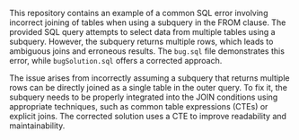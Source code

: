 This repository contains an example of a common SQL error involving incorrect joining of tables when using a subquery in the FROM clause. The provided SQL query attempts to select data from multiple tables using a subquery. However, the subquery returns multiple rows, which leads to ambiguous joins and erroneous results. The `bug.sql` file demonstrates this error, while `bugSolution.sql` offers a corrected approach.

The issue arises from incorrectly assuming a subquery that returns multiple rows can be directly joined as a single table in the outer query. To fix it, the subquery needs to be properly integrated into the JOIN conditions using appropriate techniques, such as common table expressions (CTEs) or explicit joins. The corrected solution uses a CTE to improve readability and maintainability.